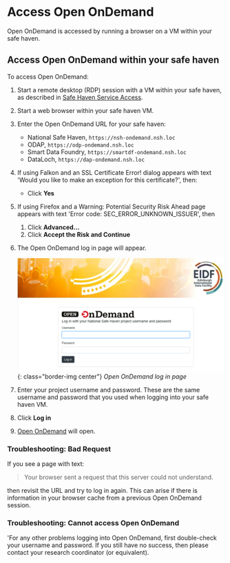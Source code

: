 # Access Open OnDemand

Open OnDemand is accessed by running a browser on a VM within your safe haven.

## Access Open OnDemand within your safe haven

To access Open OnDemand:

1. Start a remote desktop (RDP) session with a VM within your safe haven, as described in [Safe Haven Service Access](../../safe-haven-access/).
1. Start a web browser within your safe haven VM.
1. Enter the Open OnDemand URL for your safe haven:
    * National Safe Haven, `https://nsh-ondemand.nsh.loc`
    * ODAP, `https://odp-ondemand.nsh.loc`
    * Smart Data Foundry, `https://smartdf-ondemand.nsh.loc`
    * DataLoch, `https://dap-ondemand.nsh.loc`
1. If using Falkon and an SSL Certificate Error! dialog appears with text 'Would you like to make an exception for this certificate?', then:
    * Click **Yes**
1. If using Firefox and a Warning: Potential Security Risk Ahead page appears with text 'Error code: SEC_ERROR_UNKNOWN_ISSUER', then
    1. Click **Advanced...**
    1. Click **Accept the Risk and Continue**
1. The Open OnDemand log in page will appear.

    ![Open OnDemand log in page](../../images/open-ondemand/login-page.png){: class="border-img center"} *Open OnDemand log in page*

1. Enter your project username and password. These are the same username and password that you used when logging into your safe haven VM.
1. Click **Log in**
1. [Open OnDemand](./portal.md) will open.

### Troubleshooting: Bad Request

If you see a page with text:

> Your browser sent a request that this server could not understand.

then revisit the URL and try to log in again. This can arise if there is information in your browser cache from a previous Open OnDemand session.

### Troubleshooting: Cannot access Open OnDemand

'For any other problems logging into Open OnDemand, first double-check your username and password. If you still have no success, then please contact your research coordinator (or equivalent).
